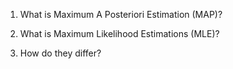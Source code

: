 1. What is Maximum A Posteriori Estimation (MAP)?

2. What is Maximum Likelihood Estimations (MLE)?

3. How do they differ?
